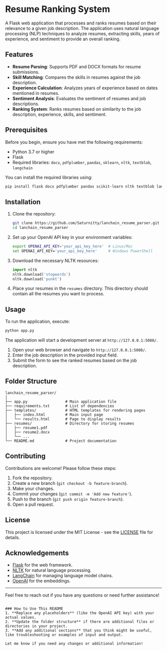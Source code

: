 # Resume Ranking System

A Flask web application that processes and ranks resumes based on their relevance to a given job description. The application uses natural language processing (NLP) techniques to analyze resumes, 
extracting skills, years of experience, and sentiment to provide an overall ranking.

## Features

- **Resume Parsing**: Supports PDF and DOCX formats for resume submissions.
- **Skill Matching**: Compares the skills in resumes against the job description.
- **Experience Calculation**: Analyzes years of experience based on dates mentioned in resumes.
- **Sentiment Analysis**: Evaluates the sentiment of resumes and job descriptions.
- **Ranking System**: Ranks resumes based on similarity to the job description, experience, skills, and sentiment.

## Prerequisites

Before you begin, ensure you have met the following requirements:

- Python 3.7 or higher
- Flask
- Required libraries: `docx`, `pdfplumber`, `pandas`, `sklearn`, `nltk`, `textblob`, `langchain`

You can install the required libraries using:

```bash
pip install flask docx pdfplumber pandas scikit-learn nltk textblob langchain
```

## Installation

1. Clone the repository:

   ```bash
   git clone https://github.com/Saturnitty/lanchain_resume_parser.git
   cd lanchain_resume_parser
   ```

2. Set up your OpenAI API key in your environment variables:

   ```bash
   export OPENAI_API_KEY='your_api_key_here'  # Linux/Mac
   set OPENAI_API_KEY='your_api_key_here'     # Windows PowerShell
   ```

3. Download the necessary NLTK resources:

   ```python
   import nltk
   nltk.download('stopwords')
   nltk.download('punkt')
   ```

4. Place your resumes in the `resumes` directory. This directory should contain all the resumes you want to process.

## Usage

To run the application, execute:

```bash
python app.py
```

The application will start a development server at `http://127.0.0.1:5000/`.

1. Open your web browser and navigate to `http://127.0.0.1:5000/`.
2. Enter the job description in the provided input field.
3. Submit the form to see the ranked resumes based on the job description.

## Folder Structure

```plaintext
lanchain_resume_parser/
│
├── app.py                 # Main application file
├── requirements.txt       # List of dependencies
├── templates/             # HTML templates for rendering pages
│   ├── index.html         # Main input page
│   └── results.html       # Page to display results
├── resumes/               # Directory for storing resumes
│   ├── resume1.pdf
│   ├── resume2.docx
│   └── ...
└── README.md              # Project documentation
```

## Contributing

Contributions are welcome! Please follow these steps:

1. Fork the repository.
2. Create a new branch (`git checkout -b feature-branch`).
3. Make your changes.
4. Commit your changes (`git commit -m 'Add new feature'`).
5. Push to the branch (`git push origin feature-branch`).
6. Open a pull request.

## License

This project is licensed under the MIT License - see the [LICENSE](LICENSE) file for details.

## Acknowledgements

- [Flask](https://flask.palletsprojects.com/) for the web framework.
- [NLTK](https://www.nltk.org/) for natural language processing.
- [LangChain](https://langchain.com/) for managing language model chains.
- [OpenAI](https://openai.com/) for the embeddings.

---

Feel free to reach out if you have any questions or need further assistance!
```

### How to Use This README
1. **Replace any placeholders** (like the OpenAI API key) with your actual values.
2. **Update the folder structure** if there are additional files or directories in your project.
3. **Add any additional sections** that you think might be useful, like troubleshooting or examples of input and output.

Let me know if you need any changes or additional information!
